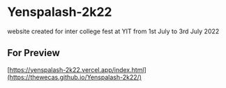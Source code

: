 # Yenspalash-2k22
website created for inter college fest at YIT from 1st July to 3rd July 2022

## For Preview 
[https://yenspalash-2k22.vercel.app/index.html](https://thewecas.github.io/Yenspalash-2k22/)
